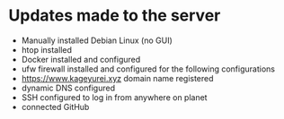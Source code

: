 # Updates made to the server

- Manually installed Debian Linux (no GUI)
- htop installed
- Docker installed and configured
- ufw firewall installed and configured for the following configurations
- https://www.kageyurei.xyz domain name registered
- dynamic DNS configured
- SSH configured to log in from anywhere on planet
- connected GitHub
